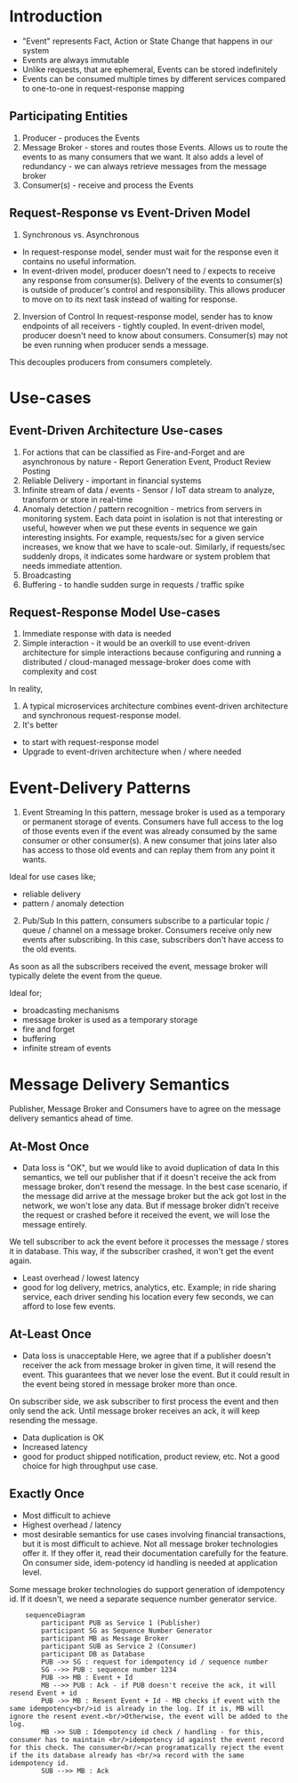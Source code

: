 # Introduction
- "Event" represents Fact, Action or State Change that happens in our system
- Events are always immutable
- Unlike requests, that are ephemeral, Events can be stored indefinitely
- Events can be consumed multiple times by different services compared to one-to-one in request-response mapping

## Participating Entities
1. Producer - produces the Events
2. Message Broker - stores and routes those Events. Allows us to route the events to as many consumers that we want. It also adds a level of redundancy - we can always retrieve messages from the message broker
3. Consumer(s) - receive and process the Events

## Request-Response vs Event-Driven Model
1. Synchronous vs. Asynchronous
- In request-response model, sender must wait for the response even it contains no useful information. 
- In event-driven model, producer doesn't need to / expects to receive any response from consumer(s). Delivery of the events to consumer(s) is outside of producer's control and responsibility. This allows producer to move on to its next task instead of waiting for response.
2. Inversion of Control 
In request-response model, sender has to know endpoints of all receivers - tightly coupled. In event-driven model, producer doesn't need to know about consumers. Consumer(s) may not be even running when producer sends a message.

This decouples producers from consumers completely. 

# Use-cases
## Event-Driven Architecture Use-cases
1. For actions that can be classified as Fire-and-Forget and are asynchronous by nature - Report Generation Event, Product Review Posting
2. Reliable Delivery - important in financial systems
3. Infinite stream of data / events - Sensor / IoT data stream to analyze, transform or store in real-time
4. Anomaly detection / pattern recognition - metrics from servers in monitoring system. Each data point in isolation is not that interesting or useful, however when we put these events in sequence we gain interesting insights. For example, requests/sec for a given service increases, we know that we have to scale-out. Similarly, if requests/sec suddenly drops, it indicates some hardware or system problem that needs immediate attention.
5. Broadcasting
6. Buffering - to handle sudden surge in requests / traffic spike
## Request-Response Model Use-cases
1. Immediate response with data is needed
2. Simple interaction - it would be an overkill to use event-driven architecture for simple interactions because configuring and running a distributed / cloud-managed message-broker does come with complexity and cost

In reality, 
1. A typical microservices architecture combines event-driven architecture and synchronous request-response model.
2. It's better 
- to start with request-response model
- Upgrade to event-driven architecture when / where needed

# Event-Delivery Patterns
1. Event Streaming
In this pattern, message broker is used as a temporary or permanent storage of events. Consumers have full access to the log of those events even if the event was already consumed by the same consumer or other consumer(s). A new consumer that joins later also has access to those old events and can replay them from any point it wants.

Ideal for use cases like;
- reliable delivery
- pattern / anomaly detection

2. Pub/Sub
In this pattern, consumers subscribe to a particular topic / queue / channel on a message broker. Consumers receive only new events after subscribing. In this case, subscribers don't have access to the old events. 

As soon as all the subscribers received the event, message broker will typically delete the event from the queue.

Ideal for;
- broadcasting mechanisms
- message broker is used as a temporary storage
- fire and forget
- buffering
- infinite stream of events

# Message Delivery Semantics
Publisher, Message Broker and Consumers have to agree on the message delivery semantics ahead of time.
## At-Most Once
- Data loss is "OK", but we would like to avoid duplication of data
In this semantics, we tell our publisher that if it doesn't receive the ack from message broker, don't resend the message. In the best case scenario, if the message did arrive at the message broker but the ack got lost in the network, we won't lose any data. But if message broker didn't receive the request or crashed before it received the event, we will lose the message entirely. 

We tell subscriber to ack the event before it processes the message / stores it in database. This way, if the subscriber crashed, it won't get the event again. 
- Least overhead / lowest latency
- good for log delivery, metrics, analytics, etc. Example; in ride sharing service, each driver sending his location every few seconds, we can afford to lose few events. 

## At-Least Once
- Data loss is unacceptable
Here, we agree that if a publisher doesn't receiver the ack from message broker in given time, it will resend the event. This guarantees that we never lose the event. But it could result in the event being stored in message broker more than once. 

On subscriber side, we ask subscriber to first process the event and then only send the ack. Until message broker receives an ack, it will keep resending the message.
- Data duplication is OK
- Increased latency
- good for product shipped notification, product review, etc. Not a good choice for high throughput use case. 

## Exactly Once
- Most difficult to achieve
- Highest overhead / latency
- most desirable semantics for use cases involving financial transactions, but it is most difficult to achieve. Not all message broker technologies offer it. If they offer it, read their documentation carefully for the feature. On consumer side, idem-potency id handling is needed at application level.

Some message broker technologies do support generation of idempotency id. If it doesn't, we need a separate sequence number generator service.
```mermaid
    sequenceDiagram
        participant PUB as Service 1 (Publisher)
        participant SG as Sequence Number Generator
        participant MB as Message Broker
        participant SUB as Service 2 (Consumer)
        participant DB as Database
        PUB ->> SG : request for idempotency id / sequence number
        SG -->> PUB : sequence number 1234
        PUB ->> MB : Event + Id
        MB -->> PUB : Ack - if PUB doesn't receive the ack, it will resend Event + id
        PUB ->> MB : Resent Event + Id - MB checks if event with the same idempotency<br/>id is already in the log. If it is, MB will ignore the resent event.<br/>Otherwise, the event will be added to the log. 
        MB ->> SUB : Idempotency id check / handling - for this, consumer has to maintain <br/>idempotency id against the event record for this check. The consumer<br/>can programatically reject the event if the its database already has <br/>a record with the same idempotency id.
        SUB -->> MB : Ack      
```


